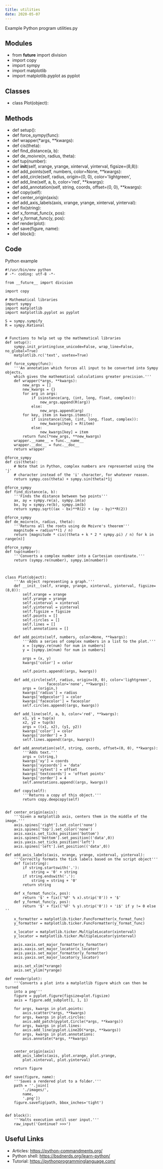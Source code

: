 ```yaml
---
title: utilities
date: 2020-05-07
---
```

Example Python program utilities.py

## Modules

* from __future__ import division
* import copy
* import sympy
* import matplotlib
* import matplotlib.pyplot as pyplot

## Classes

* class Plot(object):

## Methods

* def setup():
* def force_sympy(func):
* def wrapper(*args, **kwargs):
* def cis(theta):
* def find_distance(a, b):
* def de_moivre(n, radius, theta):
* def tup(number):
* def __init__(self, xrange, yrange, xinterval, yinterval, figsize=(8,8)):
* def add_points(self, numbers, color=None, **kwargs):
* def add_circle(self, radius, origin=(0, 0), color='lightgreen', 
* def add_line(self, a, b, color='red', **kwargs):
* def add_annotation(self, string, coords, offset=(0, 0), **kwargs):
* def copy(self):
* def center_origin(axis):
* def add_axis_labels(axis, xrange, yrange, xinterval, yinterval):
* def fix(string):
* def x_format_func(x, pos):
* def y_format_func(y, pos):
* def render(plot):
* def save(figure, name):
* def block():

## Code

Python example

    #!/usr/bin/env python
    # -*- coding: utf-8 -*-
    
    from __future__ import division
    
    import copy
    
    # Mathematical libraries
    import sympy
    import matplotlib
    import matplotlib.pyplot as pyplot
    
    S = sympy.sympify
    R = sympy.Rational
    
    
    # Functions to help set up the mathematical libraries
    def setup():
        sympy.init_printing(use_unicode=False, wrap_line=False, no_global=True)
        matplotlib.rc('text', usetex=True)
    
    def force_sympy(func):
        '''An annotation which forces all input to be converted into Sympy objects,
        which gives the mathematical calculations greater precision.'''
        def wrapper(*args, **kwargs):
            new_args = []
            new_kwargs = {}
            for arg in args:
                if isinstance(arg, (int, long, float, complex)):
                    new_args.append(R(arg))
                else:
                    new_args.append(arg)
            for key, item in kwargs.items():
                if isinstance(item, (int, long, float, complex)):
                    new_kwargs[key] = R(item)
                else:
                    new_kwargs[key] = item
            return func(*new_args, **new_kwargs)
        wrapper.__name__ = func.__name__
        wrapper.__doc__ = func.__doc__
        return wrapper
    
    @force_sympy
    def cis(theta):
        # Note that in Python, complex numbers are represented using the 'j' 
        # character instead of the 'i' character, for whatever reason.
        return sympy.cos(theta) + sympy.sin(theta)*1j
        
    @force_sympy
    def find_distance(a, b):
        '''Finds the distance between two points'''
        ax, ay = sympy.re(a), sympy.im(a)
        bx, by = sympy.re(b), sympy.im(b)
        return sympy.sqrt((ax - bx)**R(2) + (ay - by)**R(2))
        
    @force_sympy
    def de_moivre(n, radius, theta):
        '''Returns all the roots using de Moivre's theorem'''
        magnitude = radius**(1 / n)
        return [magnitude * cis((theta + k * 2 * sympy.pi) / n) for k in range(n)]
        
    @force_sympy
    def tup(number):
        '''Converts a complex number into a Cartesian coordinate.'''
        return (sympy.re(number), sympy.im(number))
        
    
    
    class Plot(object):
        '''An object representing a graph.'''
        def __init__(self, xrange, yrange, xinterval, yinterval, figsize=(8,8)):
            self.xrange = xrange
            self.yrange = yrange
            self.xinterval = xinterval
            self.yinterval = yinterval
            self.figsize = figsize
            self.points = []
            self.circles = []
            self.lines = []
            self.annotations = []
            
        def add_points(self, numbers, color=None, **kwargs):
            '''Adds a series of complex numbers in a list to the plot.'''
            x = [sympy.re(num) for num in numbers]
            y = [sympy.im(num) for num in numbers]
            
            args = (x, y)
            kwargs['color'] = color
            
            self.points.append((args, kwargs))
            
        def add_circle(self, radius, origin=(0, 0), color='lightgreen', 
                       facecolor='none', **kwargs):
            args = (origin,)
            kwargs['radius'] = radius
            kwargs['edgecolor'] = color
            kwargs['facecolor'] = facecolor
            self.circles.append((args, kwargs))
            
        def add_line(self, a, b, color='red', **kwargs):
            x1, y1 = tup(a)
            x2, y2 = tup(b)
            args = ((x1, x2), (y1, y2))
            kwargs['color'] = color
            kwargs['zorder'] = 3
            self.lines.append((args, kwargs))
            
        def add_annotation(self, string, coords, offset=(0, 0), **kwargs):
            '''Adds text.'''
            args = (string,)
            kwargs['xy'] = coords
            kwargs['xycoords'] = 'data'
            kwargs['xytext'] = offset
            kwargs['textcoords'] = 'offset points'
            kwargs['zorder'] = 4
            self.annotations.append((args, kwargs))
            
        def copy(self):
            '''Returns a copy of this object.'''
            return copy.deepcopy(self)
            
            
    def center_origin(axis):
        '''Given a matplotlib axis, centers them in the middle of the image.'''
        axis.spines['right'].set_color('none')
        axis.spines['top'].set_color('none')
        axis.xaxis.set_ticks_position('bottom')
        axis.spines['bottom'].set_position(('data',0))
        axis.yaxis.set_ticks_position('left')
        axis.spines['left'].set_position(('data',0))
        
    def add_axis_labels(axis, xrange, yrange, xinterval, yinterval):
        '''Correctly formats the tick labels based on the script object'''
        def fix(string):
            if string.startswith('.'):
                string = '0' + string
            if string.endswith('.'):
                string = string + '0'
            return string
            
        def x_format_func(x, pos):
            return '$' + fix(('%F' % x).strip('0')) + '$'
        def y_format_func(y, pos):
            return '$' + fix(('%F' % y).strip('0')) + 'i$' if y != 0 else ''
            
        x_formatter = matplotlib.ticker.FuncFormatter(x_format_func)
        y_formatter = matplotlib.ticker.FuncFormatter(y_format_func)
        
        x_locator = matplotlib.ticker.MultipleLocator(xinterval)
        y_locator = matplotlib.ticker.MultipleLocator(yinterval)
        
        axis.xaxis.set_major_formatter(x_formatter)
        axis.xaxis.set_major_locator(x_locator)
        axis.yaxis.set_major_formatter(y_formatter)
        axis.yaxis.set_major_locator(y_locator)
        
        axis.set_xlim(*xrange)
        axis.set_ylim(*yrange)
        
    def render(plot):
        '''Converts a plot into a matplotlib figure which can then be turned
        into a png'''
        figure = pyplot.figure(figsize=plot.figsize)
        axis = figure.add_subplot(1, 1, 1)
        
        for args, kwargs in plot.points:
            axis.scatter(*args, **kwargs)
        for args, kwargs in plot.circles:
            axis.add_patch(pyplot.Circle(*args, **kwargs))
        for args, kwargs in plot.lines:
            axis.add_line(pyplot.Line2D(*args, **kwargs))
        for args, kwargs in plot.annotations:
            axis.annotate(*args, **kwargs)
            
        
        center_origin(axis)
        add_axis_labels(axis, plot.xrange, plot.yrange, 
            plot.xinterval, plot.yinterval)
        
        return figure
        
    def save(figure, name):
        '''Saves a rendered plot to a folder.'''
        path = ''.join([
            './images/',
            name,
            '.png'])
        figure.savefig(path, bbox_inches='tight')
        
    
    def block():
        '''Halts execution until user input.'''
        raw_input('Continue? >>>')
        
        
        

## Useful Links

- Articles: https://python-commandments.org/
- Python shell: https://bsdnerds.org/learn-python/
- Tutorial: https://pythonprogramminglanguage.com/
